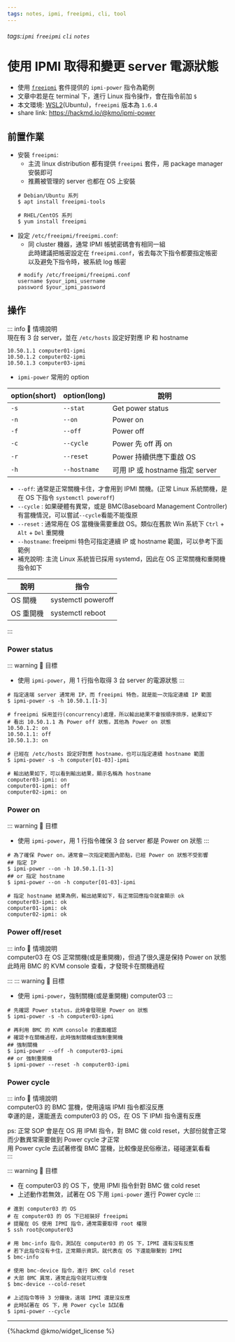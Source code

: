 ```yaml
---
tags: notes, ipmi, freeipmi, cli, tool
---
```


###### tags:`ipmi` `freeipmi` `cli` `notes` 

# 使用 IPMI 取得和變更 server 電源狀態
- 使用 [`freeipmi`](https://www.gnu.org/software/freeipmi/) 套件提供的 `ipmi-power` 指令為範例
- 文章中若是在 terminal 下，進行 Linux 指令操作，會在指令前加 `$` 
- 本文環境: [WSL2](https://aka.ms/wsl2-install)(Ubuntu)，`freeipmi` 版本為 `1.6.4`
- share link: https://hackmd.io/@kmo/ipmi-power
## 前置作業
- 安裝 `freeipmi`:  
  - 主流 linux distribution 都有提供 `freeipmi` 套件，用 package manager 安裝即可  
  - 推薦被管理的 server 也都在 OS 上安裝
  ```bash=
  # Debian/Ubuntu 系列
  $ apt install freeipmi-tools
  
  # RHEL/CentOS 系列
  $ yum install freeipmi
  ```
- 設定 `/etc/freeipmi/freeipmi.conf`:  
  - 同 cluster 機器，通常 IPMI 帳號密碼會有相同一組  
    此時建議把帳密設定在 `freeipmi.conf`，省去每次下指令都要指定帳密  
    以及避免下指令時，被系統 log 帳密  
  ```bash=
  # modify /etc/freeipmi/freeipmi.conf
  username $your_ipmi_username
  password $your_ipmi_password
  ```
  
## 操作
::: info 
:scroll: 情境說明  
現在有 3 台 server，並在 `/etc/hosts` 設定好對應 IP 和 hostname
```bash=
10.50.1.1 computer01-ipmi
10.50.1.2 computer02-ipmi
10.50.1.3 computer03-ipmi
```

- `ipmi-power` 常用的 option 

| option(short) | option(long) | 說明                            |
| ------------- | ------------ | ------------------------------- |
| `-s`          | `--stat`     | Get power status                |
| `-n`          | `--on `      | Power on                        |
| `-f`          | `--off`      | Power off                       |
| `-c`          | `--cycle`    | Power 先 off 再 on              |
| `-r`          | `--reset`    | Power 持續供應下重啟 OS         |
| `-h`          | `--hostname` | 可用 IP 或 hostname 指定 server |

- `--off`: 通常是正常關機卡住，才會用到 IPMI 關機。(正常 Linux 系統關機，是在 OS 下指令 `systemctl poweroff`)
- `--cycle` : 如果硬體有異常，或是 BMC(Baseboard Management Controller) 有當機情況，可以嘗試`--cycle`看能不能復原
- `--reset` : 通常用在 OS 當機後需要重啟 OS。類似在舊款 Win 系統下 `Ctrl` + `Alt` + `Del` 重開機
- `--hostname`: freeipmi 特色可指定連續 IP 或 hostname 範圍，可以參考下面範例
- 補充說明: 主流 Linux 系統皆已採用 systemd，因此在 OS 正常關機和重開機指令如下

| 說明      | 指令               |
| --------- | ------------------ |
| OS 關機   | systemctl poweroff |
| OS 重開機 | systemctl reboot   |

:::

### Power status
::: warning
:dart: 目標
- 使用 `ipmi-power`，用 1 行指令取得 3 台 server 的電源狀態
:::

```bash=
# 指定遠端 server 通常用 IP，而 freeipmi 特色，就是能一次指定連續 IP 範圍
$ ipmi-power -s -h 10.50.1.[1-3]

# freeipmi 採用並行(concurrency)處理，所以輸出結果不會按順序排序，結果如下
# 看出 10.50.1.1 為 Power off 狀態，其他為 Power on 狀態
10.50.1.2: on
10.50.1.1: off
10.50.1.3: on

# 已經在 /etc/hosts 設定好對應 hostname，也可以指定連續 hostname 範圍
$ ipmi-power -s -h computer[01-03]-ipmi

# 輸出結果如下，可以看到輸出結果，顯示名稱為 hostname
computer03-ipmi: on
computer01-ipmi: off
computer02-ipmi: on
```

### Power on
::: warning
:dart: 目標
- 使用 `ipmi-power`，用 1 行指令確保 3 台 server 都是 Power on 狀態
:::

```bash=
# 為了確保 Power on，通常會一次指定範圍內節點，已經 Power on 狀態不受影響
## 指定 IP
$ ipmi-power --on -h 10.50.1.[1-3]
## or 指定 hostname
$ ipmi-power --on -h computer[01-03]-ipmi

# 指定 hostname 結果為例，輸出結果如下，有正常回應指令就會顯示 ok
computer03-ipmi: ok
computer01-ipmi: ok
computer02-ipmi: ok
```

### Power off/reset
::: info 
:scroll: 情境說明   
computer03 在 OS 正常關機(或是重開機)，但過了很久還是保持 Power on 狀態  
此時用 BMC 的 KVM console 查看，才發現卡在關機過程

::: 
::: warning
:dart: 目標
- 使用 `ipmi-power`，強制關機(或是重開機) computer03
:::

```bash=
# 先確認 Power status，此時會發現是 Power on 狀態
$ ipmi-power -s -h computer03-ipmi

# 再利用 BMC 的 KVM console 的畫面確認
# 確認卡在關機過程，此時強制關機或強制重開機
## 強制關機
$ ipmi-power --off -h computer03-ipmi
## or 強制重開機
$ ipmi-power --reset -h computer03-ipmi
```

### Power cycle
::: info 
:scroll: 情境說明   
computer03 的 BMC 當機，使用遠端 IPMI 指令都沒反應  
幸運的是，還能進去 computer03 的 OS，在 OS 下 IPMI 指令還有反應  

ps: 正常 SOP 會是在 OS 用 IPMI 指令，對 BMC 做 cold reset，大部份就會正常  
而少數異常需要做到 Power cycle 才正常  
用 Power cycle 去試著修復 BMC 當機，比較像是民俗療法，碰碰運氣看看  
:::

::: warning
:dart: 目標
- 在 computer03 的 OS 下，使用 IPMI 指令針對 BMC 做 cold reset
- 上述動作若無效，試著在 OS 下用 `ipmi-power` 進行 Power cycle
:::

```bash=
# 進到 computer03 的 OS
# 在 computer03 的 OS 下已經裝好 freeipmi
# 提醒在 OS 使用 IPMI 指令，通常需要取得 root 權限
$ ssh root@computer03

# 用 bmc-info 指令，測試在 computer03 的 OS 下，IPMI 還有沒有反應
# 若下此指令沒有卡住，正常顯示資訊，就代表在 OS 下還能聯繫到 IPMI 
$ bmc-info

# 使用 bmc-device 指令，進行 BMC cold reset
# 大部 BMC 異常，通常此指令就可以修復
$ bmc-device --cold-reset

# 上述指令等待 3 分鐘後，遠端 IPMI 還是沒反應
# 此時試著在 OS 下，用 Power cycle 試試看
$ ipmi-power --cycle
```


---
{%hackmd @kmo/widget_license %}
